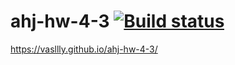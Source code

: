 # ahj-hw-4-3 [![Build status](https://ci.appveyor.com/api/projects/status/k67rp9s6yyxbm6d4?svg=true)](https://ci.appveyor.com/project/vasllly/ahj-hw-4-3)
https://vasllly.github.io/ahj-hw-4-3/